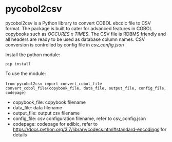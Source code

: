 # pycobol2csv
pycobol2csv is a Python library to convert COBOL ebcdic file to CSV format. The package is built to cater for advanced features in COBOL copybooks such as *OCCURES x TIMES*. The CSV file is RDBMS friendly and all headers are ready to be used as database column names.
CSV conversion is controlled by config file in *csv_config.json*

Install the python module:

`pip install `

To use the module:

`from pycobol2csv import convert_cobol_file`
`    convert_cobol_file(copybook_file, data_file, output_file, config_file, codepage)`

- copybook_file: copybook filename
- data_file: data filename 
- output_file: output csv filename
- config_file: csv configuration filename, refer to csv_config.json
- codepage: codepage for edibic, refer to https://docs.python.org/3.7/library/codecs.html#standard-encodings for details